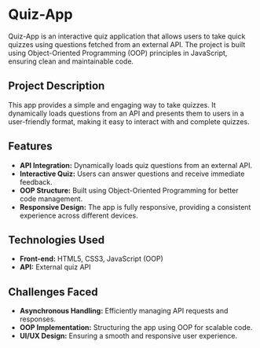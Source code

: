 # Quiz-App

Quiz-App is an interactive quiz application that allows users to take quick quizzes using questions fetched from an external API. The project is built using Object-Oriented Programming (OOP) principles in JavaScript, ensuring clean and maintainable code.

## Project Description
This app provides a simple and engaging way to take quizzes. It dynamically loads questions from an API and presents them to users in a user-friendly format, making it easy to interact with and complete quizzes.

## Features
* **API Integration:** Dynamically loads quiz questions from an external API.
* **Interactive Quiz:** Users can answer questions and receive immediate feedback.
* **OOP Structure:** Built using Object-Oriented Programming for better code management.
* **Responsive Design:** The app is fully responsive, providing a consistent experience across different devices.

## Technologies Used
* **Front-end:** HTML5, CSS3, JavaScript (OOP)
* **API:** External quiz API

## Challenges Faced
* **Asynchronous Handling:** Efficiently managing API requests and responses.
* **OOP Implementation:** Structuring the app using OOP for scalable code.
* **UI/UX Design:** Ensuring a smooth and responsive user experience.

